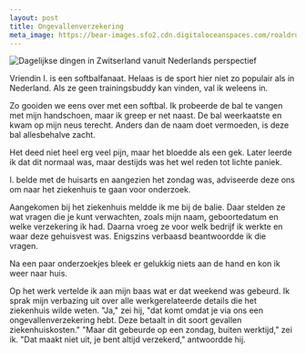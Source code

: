 ```yaml
---
layout: post
title: Ongevallenverzekering
meta_image: https://bear-images.sfo2.cdn.digitaloceanspaces.com/roaldruiter-1683019522-0.jpg
---
```


![Dagelijkse dingen in Zwitserland vanuit Nederlands perspectief](https://bear-images.sfo2.cdn.digitaloceanspaces.com/roaldruiter-1683019522-0.jpg)

Vriendin I. is een softbalfanaat. Helaas is de sport hier niet zo populair als in Nederland. Als ze geen trainingsbuddy kan vinden, val ik weleens in.

Zo gooiden we eens over met een softbal. Ik probeerde de bal te vangen met mijn handschoen, maar ik greep er net naast. De bal weerkaatste en kwam op mijn neus terecht. Anders dan de naam doet vermoeden, is deze bal allesbehalve zacht.

Het deed niet heel erg veel pijn, maar het bloedde als een gek. Later leerde ik dat dit normaal was, maar destijds was het wel reden tot lichte paniek.

I. belde met de huisarts en aangezien het zondag was, adviseerde deze ons om naar het ziekenhuis te gaan voor onderzoek.

Aangekomen bij het ziekenhuis meldde ik me bij de balie. Daar stelden ze wat vragen die je kunt verwachten, zoals mijn naam, geboortedatum en welke verzekering ik had. Daarna vroeg ze voor welk bedrijf ik werkte en waar deze gehuisvest was. Enigszins verbaasd beantwoordde ik die vragen.

Na een paar onderzoekjes bleek er gelukkig niets aan de hand en kon ik weer naar huis.

Op het werk vertelde ik aan mijn baas wat er dat weekend was gebeurd. Ik sprak mijn verbazing uit over alle werkgerelateerde details die het ziekenhuis wilde weten. "Ja," zei hij, "dat komt omdat je via ons een ongevallenverzekering hebt. Deze betaalt in dit soort gevallen ziekenhuiskosten." "Maar dit gebeurde op een zondag, buiten werktijd," zei ik. "Dat maakt niet uit, je bent altijd verzekerd," antwoordde hij.

